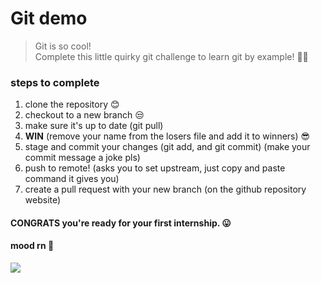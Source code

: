 # Git demo

> Git is so cool!  
> Complete this little quirky git challenge to learn git by example! 🤟🧠

   

### steps to complete

1. clone the repository 😊
2. checkout to a new branch 😒
3. make sure it's up to date (git pull)
4. **WIN** (remove your name from the losers file and add it to winners) 😎
5. stage and commit your changes (git add, and git commit) (make your commit message a joke pls)
6. push to remote! (asks you to set upstream, just copy and paste command it gives you)
7. create a pull request with your new branch (on the github repository website)

#### CONGRATS you're ready for your first internship. 😛

#### mood rn 🐸   
![](https://thumbs.gfycat.com/UnkemptVibrantIncatern-max-1mb.gif)
